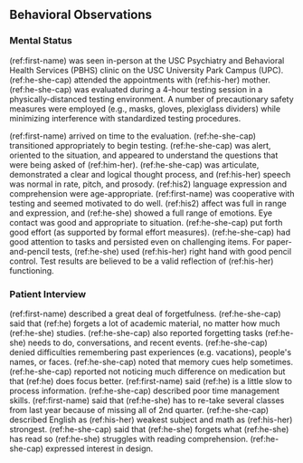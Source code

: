 ## Behavioral Observations

### Mental Status

(ref:first-name) was seen in-person at the USC Psychiatry and Behavioral Health Services (PBHS) clinic on the USC University Park Campus (UPC).
(ref:he-she-cap) attended the appointments with (ref:his-her) mother.
(ref:he-she-cap) was evaluated during a 4-hour testing session in a physically-distanced testing environment.
A number of precautionary safety measures were employed (e.g., masks, gloves, plexiglass dividers) while minimizing interference with standardized testing procedures.

(ref:first-name) arrived on time to the evaluation.
(ref:he-she-cap) transitioned appropriately to begin testing.
(ref:he-she-cap) was alert, oriented to the situation, and appeared to understand the questions that were being asked of (ref:him-her).
(ref:he-she-cap) was articulate, demonstrated a clear and logical thought process, and (ref:his-her) speech was normal in rate, pitch, and prosody.
(ref:his2) language expression and comprehension were age-appropriate.
(ref:first-name) was cooperative with testing and seemed motivated to do well.
(ref:his2) affect was full in range and expression, and (ref:he-she) showed a full range of emotions.
Eye contact was good and appropriate to situation.
(ref:he-she-cap) put forth good effort (as supported by formal effort measures).
(ref:he-she-cap) had good attention to tasks and persisted even on challenging items.
For paper-and-pencil tests, (ref:he-she) used (ref:his-her) right hand with good pencil control.
Test results are believed to be a valid reflection of (ref:his-her) functioning.

### Patient Interview

(ref:first-name) described a great deal of forgetfulness.
(ref:he-she-cap) said that (ref:he) forgets a lot of academic material, no matter how much (ref:he-she) studies.
(ref:he-she-cap) also reported forgetting tasks (ref:he-she) needs to do, conversations, and recent events.
(ref:he-she-cap) denied difficulties remembering past experiences (e.g. vacations), people's names, or faces.
(ref:he-she-cap) noted that memory cues help sometimes.
(ref:he-she-cap) reported not noticing much difference on medication but that (ref:he) does focus better.
(ref:first-name) said (ref:he) is a little slow to process information.
(ref:he-she-cap) described poor time management skills.
(ref:first-name) said that (ref:he-she) has to re-take several classes from last year because of missing all of 2nd quarter.
(ref:he-she-cap) described English as (ref:his-her) weakest subject and math as (ref:his-her) strongest.
(ref:he-she-cap) said that (ref:he-she) forgets what (ref:he-she) has read so (ref:he-she) struggles with reading comprehension.
(ref:he-she-cap) expressed interest in design.
